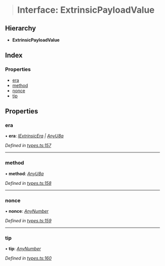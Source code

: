 > # Interface: ExtrinsicPayloadValue

## Hierarchy

* **ExtrinsicPayloadValue**

## Index

### Properties

* [era](_types_.extrinsicpayloadvalue.md#era)
* [method](_types_.extrinsicpayloadvalue.md#method)
* [nonce](_types_.extrinsicpayloadvalue.md#nonce)
* [tip](_types_.extrinsicpayloadvalue.md#tip)

## Properties

###  era

• **era**: *[IExtrinsicEra](_types_.iextrinsicera.md) | [AnyU8a](../modules/_types_.md#anyu8a)*

*Defined in [types.ts:157](https://github.com/polkadot-js/api/blob/e1cf002/packages/types/src/types.ts#L157)*

___

###  method

• **method**: *[AnyU8a](../modules/_types_.md#anyu8a)*

*Defined in [types.ts:158](https://github.com/polkadot-js/api/blob/e1cf002/packages/types/src/types.ts#L158)*

___

###  nonce

• **nonce**: *[AnyNumber](../modules/_types_.md#anynumber)*

*Defined in [types.ts:159](https://github.com/polkadot-js/api/blob/e1cf002/packages/types/src/types.ts#L159)*

___

###  tip

• **tip**: *[AnyNumber](../modules/_types_.md#anynumber)*

*Defined in [types.ts:160](https://github.com/polkadot-js/api/blob/e1cf002/packages/types/src/types.ts#L160)*